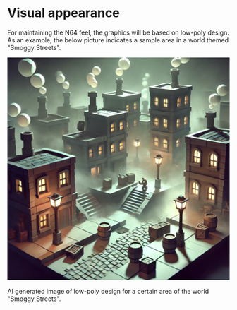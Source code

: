 # Visual appearance

For maintaining the N64 feel, the graphics will be based on low-poly design. As an example, the below picture indicates a sample area in a world themed "Smoggy Streets".

![low-poly-world](./../../assets/low-poly-world.webp)

AI generated image of low-poly design for a certain area of the world "Smoggy Streets".
